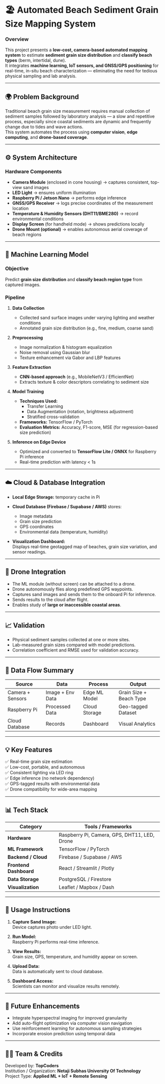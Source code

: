 # 🏖️ Automated Beach Sediment Grain Size Mapping System  

### **Overview**  
This project presents a **low-cost, camera-based automated mapping system** to estimate **sediment grain size distribution** and **classify beach types** (berm, intertidal, dune).  
It integrates **machine learning, IoT sensors, and GNSS/GPS positioning** for real-time, in-situ beach characterization — eliminating the need for tedious physical sampling and lab analysis.

---

## 🌍 **Problem Background**  
Traditional beach grain size measurement requires manual collection of sediment samples followed by laboratory analysis — a slow and repetitive process, especially since coastal sediments are dynamic and frequently change due to tides and wave actions.  
This system automates the process using **computer vision**, **edge computing**, and **drone-based coverage**.

---

## ⚙️ **System Architecture**

### **Hardware Components**
- **Camera Module** (enclosed in cone housing) → captures consistent, top-view sand images  
- **LED Light** → ensures uniform illumination  
- **Raspberry Pi / Jetson Nano** → performs edge inference  
- **GNSS/GPS Receiver** → logs precise coordinates of the measurement location  
- **Temperature & Humidity Sensors (DHT11/BME280)** → record environmental conditions  
- **Display Screen** (for handheld mode) → shows predictions locally  
- **Drone Mount (optional)** → enables autonomous aerial coverage of beach regions  

---

## 🧠 **Machine Learning Model**

### **Objective**  
Predict **grain size distribution** and **classify beach region type** from captured images.  

### **Pipeline**
1. **Data Collection**  
   - Collected sand surface images under varying lighting and weather conditions  
   - Annotated grain size distribution (e.g., fine, medium, coarse sand)  

2. **Preprocessing**
   - Image normalization & histogram equalization  
   - Noise removal using Gaussian blur  
   - Texture enhancement via Gabor and LBP features  

3. **Feature Extraction**
   - **CNN-based approach** (e.g., MobileNetV3 / EfficientNet)  
   - Extracts texture & color descriptors correlating to sediment size  

4. **Model Training**
   - **Techniques Used:**
     - Transfer Learning  
     - Data Augmentation (rotation, brightness adjustment)  
     - Stratified cross-validation  
   - **Frameworks:** TensorFlow / PyTorch  
   - **Evaluation Metrics:** Accuracy, F1-score, MSE (for regression-based size prediction)

5. **Inference on Edge Device**
   - Optimized and converted to **TensorFlow Lite / ONNX** for Raspberry Pi inference  
   - Real-time prediction with latency < 1s  

---

## ☁️ **Cloud & Database Integration**

- **Local Edge Storage:** temporary cache in Pi  
- **Cloud Database (Firebase / Supabase / AWS)** stores:
  - Image metadata  
  - Grain size prediction  
  - GPS coordinates  
  - Environmental data (temperature, humidity)  

- **Visualization Dashboard:**  
  Displays real-time geotagged map of beaches, grain size variation, and sensor readings.  

---

## 🚁 **Drone Integration**

- The ML module (without screen) can be attached to a drone.  
- Drone autonomously flies along predefined GPS waypoints.  
- Captures sand images and sends them to the onboard Pi for inference.  
- Sends results to the cloud after flight.  
- Enables study of **large or inaccessible coastal areas**.  

---

## 📈 **Validation**
- Physical sediment samples collected at one or more sites.  
- Lab-measured grain sizes compared with model predictions.  
- Correlation coefficient and RMSE used for validation accuracy.  

---

## 🧩 **Data Flow Summary**

| Source | Data | Process | Output |
|--------|------|----------|--------|
| Camera + Sensors | Image + Env Data | Edge ML Model | Grain Size + Beach Type |
| Raspberry Pi | Processed Data | Cloud Storage | Geo-tagged Dataset |
| Cloud Database | Records | Dashboard | Visual Analytics |

---

## 💡 **Key Features**
✅ Real-time grain size estimation  
✅ Low-cost, portable, and autonomous  
✅ Consistent lighting via LED ring  
✅ Edge inference (no network dependency)  
✅ GPS-tagged results with environmental data  
✅ Drone compatibility for wide-area mapping  

---

## 📊 **Tech Stack**

| Category | Tools / Frameworks |
|-----------|--------------------|
| **Hardware** | Raspberry Pi, Camera, GPS, DHT11, LED, Drone |
| **ML Framework** | TensorFlow / PyTorch |
| **Backend / Cloud** | Firebase / Supabase / AWS |
| **Frontend Dashboard** | React / Streamlit / Plotly |
| **Data Storage** | PostgreSQL / Firestore |
| **Visualization** | Leaflet / Mapbox / Dash |

---

## 🧾 **Usage Instructions**

1. **Capture Sand Image:**  
   Device captures photo under LED light.  

2. **Run Model:**  
   Raspberry Pi performs real-time inference.  

3. **View Results:**  
   Grain size, GPS, temperature, and humidity appear on screen.  

4. **Upload Data:**  
   Data is automatically sent to cloud database.  

5. **Dashboard Access:**  
   Scientists can monitor and visualize results remotely.  

---

## 🧪 **Future Enhancements**
- Integrate hyperspectral imaging for improved granularity  
- Add auto-flight optimization via computer vision navigation  
- Use reinforcement learning for autonomous sampling strategies  
- Incorporate erosion prediction using temporal data  

---

## 👩‍🔬 **Team & Credits**
Developed by: **TopCoders**  
Institution / Organization: **Netaji Subhas University Of Technology**  
Project Type: **Applied ML + IoT + Remote Sensing**
